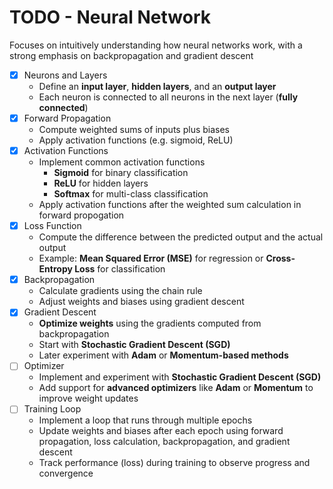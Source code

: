 # TODO - Neural Network

Focuses on intuitively understanding how neural networks work, with a strong
emphasis on backpropagation and gradient descent

- [x] Neurons and Layers
  - Define an **input layer**, **hidden layers**, and an **output layer**
  - Each neuron is connected to all neurons in the next layer (**fully connected**)
- [x] Forward Propagation
  - Compute weighted sums of inputs plus biases
  - Apply activation functions (e.g. sigmoid, ReLU)
- [x] Activation Functions
  - Implement common activation functions
    - **Sigmoid** for binary classification
    - **ReLU** for hidden layers
    - **Softmax** for multi-class classification
  - Apply activation functions after the weighted sum calculation in forward propogation
- [x] Loss Function
  - Compute the difference between the predicted output and the actual output
  - Example: **Mean Squared Error (MSE)** for regression or **Cross-Entropy Loss** for classification
- [x] Backpropagation
  - Calculate gradients using the chain rule
  - Adjust weights and biases using gradient descent
- [x] Gradient Descent
  - **Optimize weights** using the gradients computed from backpropagation
  - Start with **Stochastic Gradient Descent (SGD)**
  - Later experiment with **Adam** or **Momentum-based methods**
- [ ] Optimizer
  - Implement and experiment with **Stochastic Gradient Descent (SGD)**
  - Add support for **advanced optimizers** like **Adam** or **Momentum** to improve weight updates
- [ ] Training Loop
  - Implement a loop that runs through multiple epochs
  - Update weights and biases after each epoch using forward propagation, loss calculation, backpropagation, and gradient descent
  - Track performance (loss) during training to observe progress and convergence